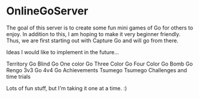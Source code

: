 # OnlineGoServer

The goal of this server is to create some fun mini games of Go for others to enjoy. In addition to this, I am hoping to make it very beginner friendly. Thus, we are first starting out with Capture Go and will go from there.

Ideas I would like to implement in the future...

Territory Go
Blind Go
One color Go
Three Color Go
Four Color Go
Bomb Go
Rengo
3v3 Go
4v4 Go
Achievements
Tsumego
Tsumego Challenges and time trials

Lots of fun stuff, but I'm taking it one at a time. :)
